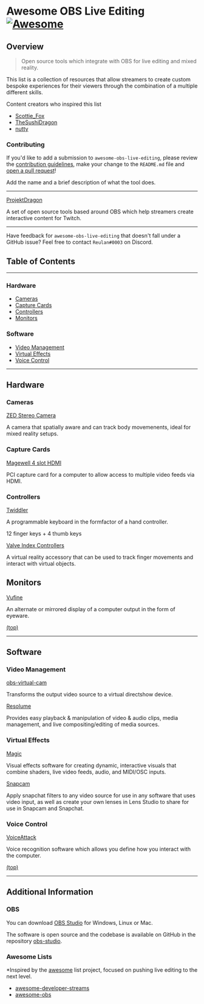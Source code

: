 # Awesome OBS Live Editing [![Awesome](https://awesome.re/badge-flat2.svg)](https://awesome.re)
## Overview
> Open source tools which integrate with OBS for live editing and mixed reality.

This list is a collection of resources that allow streamers to create custom
bespoke experiences for their viewers through the combination of a multiple different skills.

Content creators who inspired this list
- [Scottie_Fox](https://www.twitch.tv/scottie_fox)
- [TheSushiDragon](https://www.twitch.tv/thesushidragon)
- [nutty](https://www.youtube.com/channel/UCI5t_ve3cr5a1_3rrmbp6jQ)


### Contributing
If you'd like to add a submission to `awesome-obs-live-editing`, please review the [contribution guidelines](CONTRIBUTING.md), make your change to the `README.md` file and [open a pull request](https://opensource.guide/how-to-contribute/#opening-a-pull-request)!

Add the name and a brief description of what the tool does.

---
[ProjektDragon](http://projektdragon.com)

A set of open source tools based around OBS which help streamers create interactive content for Twitch. 

---

Have feedback for `awesome-obs-live-editing` that doesn't fall under a GitHub issue?  Feel free to contact `Reulan#0003` on Discord.

## Table of Contents
---
### Hardware
- [Cameras](#cameras)
- [Capture Cards](#capture-cards)
- [Controllers](#controllers)
- [Monitors](#monitors)

### Software
- [Video Management](#video-management)
- [Virtual Effects](#software)
- [Voice Control](#voice-control)
---

## Hardware
### Cameras
[ZED Stereo Camera](https://www.stereolabs.com/zed/#)

A camera that spatially aware and can track body movemenents, ideal for mixed reality setups.

### Capture Cards
[Magewell 4 slot HDMI](https://www.magewell.com/products/pro-capture-quad-hdmi)

PCI capture card for a computer to allow access to multiple video feeds via HDMI.

### Controllers
[Twiddler](https://www.tekgear.com/twiddler3.html)

A programmable keyboard in the formfactor of a hand controller.

12 finger keys + 4 thumb keys

[Valve Index Controllers](https://store.steampowered.com/app/1059550/Valve_Index_Controllers/)

A virtual reality accessory that can be used to track finger movements and interact with virtual objects.

## Monitors
[Vufine](https://store.vufine.com/products/vufine-wearable-display-2)

An alternate or mirrored display of a computer output in the form of eyeware.

[(top)](#table-of-contents)

---
## Software
### Video Management
[obs-virtual-cam](https://github.com/CatxFish/obs-virtual-cam)

Transforms the output video source to a virtual directshow device.

[Resolume](https://resolume.com/software)

Provides easy playback & manipulation of video & audio clips, media management, and live compositing/editing of media sources.


### Virtual Effects
[Magic](https://magicmusicvisuals.com)

Visual effects software for creating dynamic, interactive visuals that combine shaders, live video feeds, audio, and MIDI/OSC inputs.

[Snapcam](https://snapcamera.snapchat.com/)

Apply snapchat filters to any video source for use in any software that uses video input, as well as create your own lenses in Lens Studio to share for use in Snapcam and Snapchat.


### Voice Control
[VoiceAttack](https://voiceattack.com/)

Voice recognition software which allows you define how you interact with the computer. 

[(top)](#table-of-contents)

---
## Additional Information
### OBS
You can download [OBS Studio](https://obsproject.com/download) for Windows, Linux or Mac.

The software is open source and the codebase is available on GitHub in the repository [obs-studio](https://github.com/obsproject/obs-studio).

### Awesome Lists
*Inspired by the [awesome](https://github.com/sindresorhus/awesome) list project, focused on pushing live editing to the next level.

- [awesome-developer-streams](https://github.com/bnb/awesome-developer-streams)
- [awesome-obs](https://github.com/juancarlospaco/awesome-obs)

